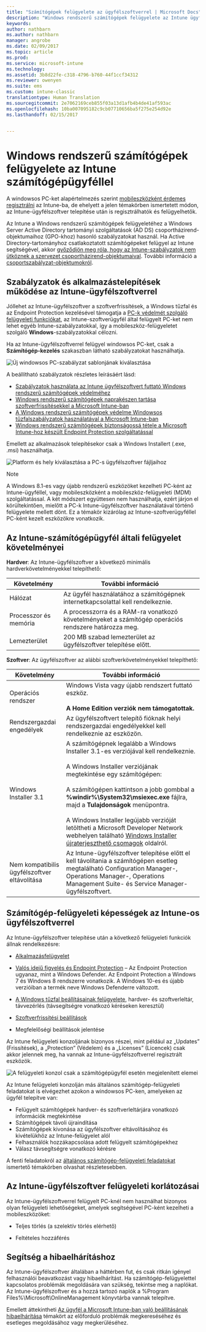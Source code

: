 ```yaml
---
title: "Számítógépek felügyelete az ügyfélszoftverrel | Microsoft Docs"
description: "Windows rendszerű számítógépek felügyelete az Intune ügyfélszoftverrel."
keywords: 
author: nathbarn
ms.author: nathbarn
manager: angrobe
ms.date: 02/09/2017
ms.topic: article
ms.prod: 
ms.service: microsoft-intune
ms.technology: 
ms.assetid: 3b8d22fe-c318-4796-b760-44f1ccf34312
ms.reviewer: owenyen
ms.suite: ems
ms.custom: intune-classic
translationtype: Human Translation
ms.sourcegitcommit: 2e7062169ceb855f03a13d1afb4b4de41af593ac
ms.openlocfilehash: 10ba007095182c9cb07710656ba5f275e254d92e
ms.lasthandoff: 02/15/2017


---
```


# <a name="manage-windows-pcs-with-intune-pc-client-software"></a>Windows rendszerű számítógépek felügyelete az Intune számítógépügyféllel
A windowsos PC-ket alapértelmezés szerint [mobileszközként érdemes regisztrálni](set-up-windows-device-management-with-microsoft-intune.md) az Intune-ba, de ehelyett a jelen témakörben ismertetett módon, az Intune-ügyfélszoftver telepítése után is regisztrálhatók és felügyelhetők.

Az Intune a Windows rendszerű számítógépek felügyeletéhez a Windows Server Active Directory tartományi szolgáltatások (AD DS) csoportházirend-objektumaihoz (GPO-khoz) hasonló szabályzatokat használ. Ha Active Directory-tartományhoz csatlakoztatott számítógépeket felügyel az Intune segítségével, akkor [győződjön meg róla, hogy az Intune-szabályzatok nem ütköznek a szervezet csoportházirend-objektumaival](resolve-gpo-and-microsoft-intune-policy-conflicts.md). További információ a [csoportszabályzat-objektumokról](https://technet.microsoft.com/library/hh147307.aspx).

## <a name="policies-and-app-deployments-for-the-intune-software-client"></a>Szabályzatok és alkalmazástelepítések működése az Intune-ügyfélszoftverrel

Jóllehet az Intune-ügyfélszoftver a szoftverfrissítések, a Windows tűzfal és az Endpoint Protection kezelésével támogatja a [PC-k védelmét szolgáló felügyeleti funkciókat](policies-to-protect-windows-pcs-in-microsoft-intune.md), az Intune-szoftverügyfél által felügyelt PC-ket nem lehet egyéb Intune-szabályzatokkal, így a mobileszköz-felügyeletet szolgáló **Windows**-szabályzatokkal célozni. 

Ha az Intune-ügyfélszoftverrel felügyel windowsos PC-ket, csak a **Számítógép-kezelés** szakaszban látható szabályzatokat használhatja.

  ![Új windowsos PC-szabályzat sablonjának kiválasztása](../media/select-template-for-pc-policy.png)

A beállítható szabályzatok részletes leírásáért lásd:

- [Szabályzatok használata az Intune ügyfélszoftvert futtató Windows rendszerű számítógépek védelméhez](https://docs.microsoft.com/intune/deploy-use/policies-to-protect-windows-pcs-in-microsoft-intune)
- [Windows rendszerű számítógépek naprakészen tartása szoftverfrissítésekkel a Microsoft Intune-ban](https://docs.microsoft.com/intune/deploy-use/keep-windows-pcs-up-to-date-with-software-updates-in-microsoft-intune)
- [A Windows rendszerű számítógépek védelme Windowsos tűzfalszabályzatok használatával a Microsoft Intune-ban](https://docs.microsoft.com/intune/deploy-use/help-protect-windows-pcs-using-windows-firewall-policies-in-microsoft-intune)
- [Windows rendszerű számítógépek biztonságossá tétele a Microsoft Intune-hoz készült Endpoint Protection szolgáltatással](https://docs.microsoft.com/intune/deploy-use/help-secure-windows-pcs-with-endpoint-protection-for-microsoft-intune)

Emellett az alkalmazások telepítésekor csak a Windows Installert (.exe, .msi) használhatja.

  ![Platform és hely kiválasztása a PC-s ügyfélszoftver fájljaihoz](../media/select-platform-of-software-files-for-pc-agent.png)

> [!NOTE]
> A Windows 8.1-es vagy újabb rendszerű eszközöket kezelheti PC-ként az Intune-ügyféllel, vagy mobileszközként a mobileszköz-felügyeleti (MDM) szolgáltatással. A két módszert együttesen nem használhatja, ezért járjon el körültekintően, mielőtt a PC-k Intune-ügyfélszoftver használatával történő felügyelete mellett dönt. Ez a témakör kizárólag az Intune-szoftverügyféllel PC-ként kezelt eszközökre vonatkozik.

## <a name="requirements-for-intune-pc-client-management"></a>Az Intune-számítógépügyfél általi felügyelet követelményei

**Hardver**: Az Intune-ügyfélszoftver a következő minimális hardverkövetelményekkel telepíthető:

|Követelmény|További információ|
|---------------|--------------------|
|Hálózat|Az ügyfél használatához a számítógépnek internetkapcsolattal kell rendelkeznie.|
|Processzor és memória|A processzorra és a RAM-ra vonatkozó követelményeket a számítógép operációs rendszere határozza meg.|
|Lemezterület|200 MB szabad lemezterület az ügyfélszoftver telepítése előtt.|

**Szoftver**: Az ügyfélszoftver az alábbi szoftverkövetelményekkel telepíthető:

|Követelmény|További információ|
|---------------|--------------------|
|Operációs rendszer | Windows Vista vagy újabb rendszert futtató eszköz. </br></br>**A Home Edition verziók nem támogatottak.**|
|Rendszergazdai engedélyek|Az ügyfélszoftvert telepítő fióknak helyi rendszergazdai engedélyekkel kell rendelkeznie az eszközön.|
|Windows Installer 3.1|A számítógépnek legalább a Windows Installer 3.1-es verziójával kell rendelkeznie.<br /><br />A Windows Installer verziójának megtekintése egy számítógépen:<br /><br />  A számítógépen kattintson a jobb gombbal a **%windir%\System32\msiexec.exe** fájlra, majd a **Tulajdonságok** menüpontra.<br /><br />A Windows Installer legújabb verzióját letöltheti a Microsoft Developer Network webhelyen található [Windows Installer újraterjeszthető csomagok](http://go.microsoft.com/fwlink/?LinkID=234258) oldalról.|
|Nem kompatibilis ügyfélszoftver eltávolítása|Az Intune-ügyfélszoftver telepítése előtt el kell távolítania a számítógépen esetleg megtalálható Configuration Manager-, Operations Manager-, Operations Management Suite- és Service Manager-ügyfélszoftvert.|

## <a name="computer-management-capabilities-with-the-intune-client-software"></a>Számítógép-felügyeleti képességek az Intune-os ügyfélszoftverrel

Az Intune-ügyfélszoftver telepítése után a következő felügyeleti funkciók állnak rendelkezésre: 

- [Alkalmazásfelügyelet](deploy-apps-in-microsoft-intune.md)

- [Valós idejű figyelés és Endpoint Protection](help-secure-windows-pcs-with-endpoint-protection-for-microsoft-intune.md) – Az Endpoint Protection ugyanaz, mint a Windows Defender. Az Endpoint Protection a Windows 7 és Windows 8 rendszerre vonatkozik. A Windows 10-es és újabb verzióiban a termék neve Windows Defenderre változott.

- [A Windows tűzfal beállításainak felügyelete](help-protect-windows-pcs-using-windows-firewall-policies-in-microsoft-intune.md), hardver- és szoftverleltár, távvezérlés (távsegítségre vonatkozó kéréseken keresztül)

- [Szoftverfrissítési beállítások](keep-windows-pcs-up-to-date-with-software-updates-in-microsoft-intune.md)

- Megfelelőségi beállítások jelentése

Az Intune felügyeleti konzoljának bizonyos részei, mint például az „Updates” (Frissítések), a „Protection” (Védelem) és a „Licenses” (Licencek) csak akkor jelennek meg, ha vannak az Intune-ügyfélszoftverrel regisztrált eszközök.

  ![A felügyeleti konzol csak a számítógépügyfél esetén megjelenített elemei](../media/admin-console-settings-only-for-pc-agent.png)

Az Intune felügyeleti konzolján más általános számítógép-felügyeleti feladatokat is elvégezhet azokon a windowsos PC-ken, amelyeken az ügyfél telepítve van:

-   Felügyelt számítógépek hardver- és szoftverleltárjára vonatkozó információk megtekintése
-   Számítógépek távoli újraindítása
-   Számítógépek kivonása az ügyfélszoftver eltávolításához és kivételükhöz az Intune-felügyelet alól
-   Felhasználók hozzákapcsolása adott felügyelt számítógépekhez
-   Válasz távsegítségre vonatkozó kérésre

A fenti feladatokról az [általános számítógép-felügyeleti feladatokat](common-windows-pc-management-tasks-with-the-microsoft-intune-computer-client.md) ismertető témakörben olvashat részletesebben.

## <a name="management-limitations-of-the-intune-client-software"></a>Az Intune-ügyfélszoftver felügyeleti korlátozásai

Az Intune-ügyfélszoftverrel felügyelt PC-knél nem használhat bizonyos olyan felügyeleti lehetőségeket, amelyek segítségével PC-ként kezelheti a mobileszközöket:

-   Teljes törlés (a szelektív törlés elérhető)

-   Feltételes hozzáférés

## <a name="help-with-troubleshooting"></a>Segítség a hibaelhárításhoz

Az Intune-ügyfélszoftver általában a háttérben fut, és csak ritkán igényel felhasználói beavatkozást vagy hibaelhárítást. Ha számítógép-felügyelettel kapcsolatos problémák megoldására van szükség, tekintse meg a naplókat. Az Intune-ügyfélszoftver és a hozzá tartozó naplók a %Program Files%\Microsoft\OnlineManagement könyvtárba vannak telepítve.

Emellett áttekintheti [Az ügyfél a Microsoft Intune-ban való beállításának hibaelhárítása](/intune/troubleshoot/troubleshoot-client-setup-in-microsoft-intune) témakört az előforduló problémák megkereséséhez és esetleges megoldásához vagy megkerüléséhez.


